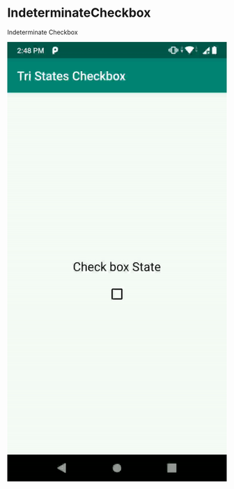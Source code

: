 # IndeterminateCheckbox
Indeterminate Checkbox

![banner](https://github.com/imhardiklakhani/IndeterminateCheckbox/blob/master/example.gif)

